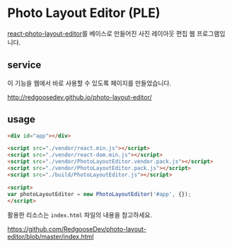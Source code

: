 # Photo Layout Editor (PLE)

[react-photo-layout-editor](https://github.com/RedgooseDev/react-photo-layout-editor)를 베이스로 만들어진 사진 레이아웃 편집 웹 프로그램입니다.


## service

이 기능을 웹에서 바로 사용할 수 있도록 페이지를 만들었습니다.

http://redgoosedev.github.io/photo-layout-editor/


## usage

```html
<div id="app"></div>

<script src="./vendor/react.min.js"></script>
<script src="./vendor/react-dom.min.js"></script>
<script src="./vendor/PhotoLayoutEditor.vendor.pack.js"></script>
<script src="./vendor/PhotoLayoutEditor.pack.js"></script>
<script src="./build/PhotoLayoutEditor.js"></script>

<script>
var photoLayoutEditor = new PhotoLayoutEditor('#app', {});
</script>
```

활용한 리소스는 `index.html` 파일의 내용을 참고하세요.

https://github.com/RedgooseDev/photo-layout-editor/blob/master/index.html
